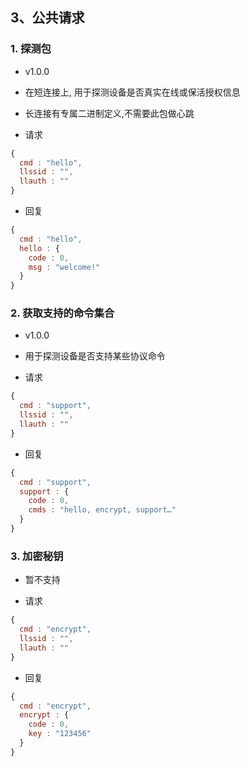 ## 3、公共请求

### 1. 探测包
* v1.0.0
* 在短连接上, 用于探测设备是否真实在线或保活授权信息
* 长连接有专属二进制定义,不需要此包做心跳

* 请求

```javascript
{
  cmd : "hello",
  llssid : "",
  llauth : ""
}
```

* 回复

```javascript
{
  cmd : "hello",
  hello : {
    code : 0,
    msg : "welcome!"
  }
}
```

### 2. 获取支持的命令集合
* v1.0.0
* 用于探测设备是否支持某些协议命令

* 请求

```javascript
{
  cmd : "support",
  llssid : "",
  llauth : ""
}
```

* 回复

```javascript
{
  cmd : "support",
  support : {
    code : 0,
    cmds : "hello, encrypt, support…"
  }
}
```

### 3. 加密秘钥
* 暂不支持

* 请求

```javascript
{
  cmd : "encrypt",
  llssid : "",
  llauth : ""
}
```

* 回复

```javascript
{
  cmd : "encrypt",
  encrypt : {
    code : 0,
    key : "123456"
  }
}
```
